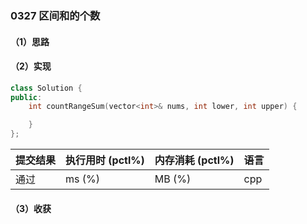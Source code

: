 ### 0327 区间和的个数

#### （1）思路

#### （2）实现

```cpp
class Solution {
public:
    int countRangeSum(vector<int>& nums, int lower, int upper) {

    }
};
```

| 提交结果 | 执行用时 (pctl%) | 内存消耗 (pctl%) | 语言 |
|:---------|:-----------------|:-----------------|:-----|
| 通过     |  ms (%)   |  MB (%)  | cpp  |

#### （3）收获
